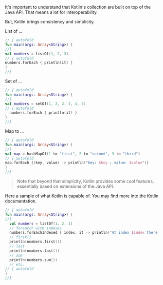It's important to understand that Kotlin's collection are built on top of the Java API.
That means a lot for interoperability. 

But, Kotlin brings consistency and simplicity.

List of ...

``` kotlin runnable
// { autofold
fun main(args: Array<String>) {
//}
val numbers = listOf(1, 2, 3)
// { autofold
numbers.forEach { println(it) }
}
//}
```

Set of ...

```kotlin runnable
// { autofold
fun main(args: Array<String>) {
//}
val numbers = setOf(1, 2, 2, 3, 4, 3)
// { autofold
  numbers.forEach { println(it) }
}
//}
```

Map to ...

````kotlin runnable
// { autofold
fun main(args: Array<String>) {
//}
val map = hashMapOf(1 to "first", 2 to "second", 3 to "third")
// { autofold
map.forEach {(key, value) -> println("key: $key ; value: $value")}
}
//}
````

> Note that beyond that simplicity, Kotlin provides some cool features, essentially based on 
extensions of the Java API.

Here a sample of what Kotlin is capable of.
You may find more into the Kotlin documentation.

``` kotlin runnable
// { autofold
fun main(args: Array<String>) {
//}
  val numbers = listOf(1, 2, 3)
  // forearch with indexes
  numbers.forEachIndexed { index, it -> println("At index $index there is $it") }
  // first()
  println(numbers.first())
  // last
  println(numbers.last())
  // sum
  println(numbers.sum())
  // etc.
// { autofold
}
//}
```